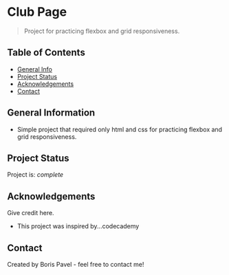 # Club Page

> Project for practicing flexbox and grid responsiveness.

## Table of Contents

- [General Info](#general-information)
- [Project Status](#project-status)
- [Acknowledgements](#acknowledgements)
- [Contact](#contact)

## General Information

- Simple project that required only html and css for practicing flexbox and grid responsiveness.

## Project Status

Project is: _complete_

## Acknowledgements

Give credit here.

- This project was inspired by...codecademy

## Contact

Created by Boris Pavel - feel free to contact me!